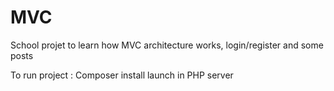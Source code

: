# MVC
School projet to learn how MVC architecture works, login/register and some posts

To run project : 
Composer install
launch in PHP server
